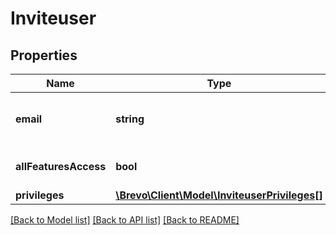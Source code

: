 # Inviteuser

## Properties
Name | Type | Description | Notes
------------ | ------------- | ------------- | -------------
**email** | **string** | Email address for the organization | 
**allFeaturesAccess** | **bool** | All access to the features | 
**privileges** | [**\Brevo\Client\Model\InviteuserPrivileges[]**](InviteuserPrivileges.md) |  | 

[[Back to Model list]](../../README.md#documentation-for-models) [[Back to API list]](../../README.md#documentation-for-api-endpoints) [[Back to README]](../../README.md)


